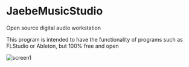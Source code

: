 # JaebeMusicStudio
Open source digital audio workstation

This program is intended to have the functionality of programs such as FLStudio or Ableton, but 100% free and open

![screen1](https://raw.githubusercontent.com/matrix0123456789/JaebeMusicStudio/master/extra/screen1.png)
